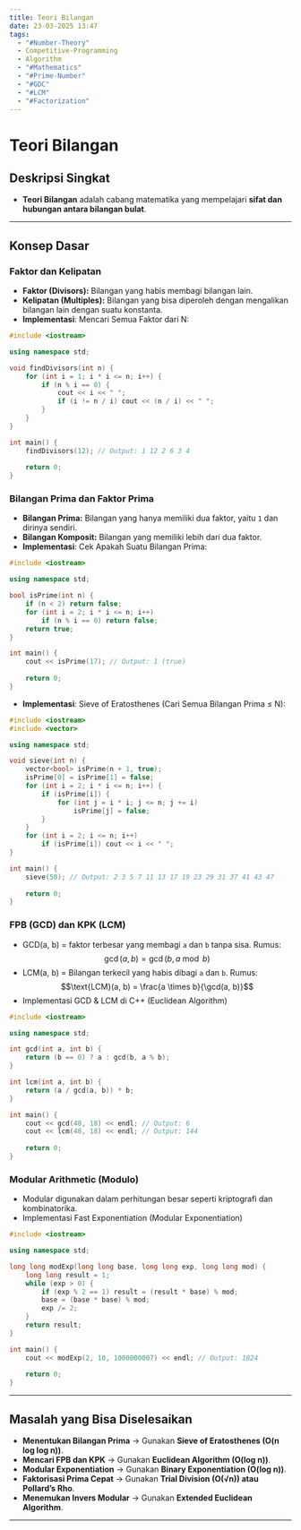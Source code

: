 ```yaml
---
title: Teori Bilangan
date: 23-03-2025 13:47
tags:
  - "#Number-Theory"
  - Competitive-Programming
  - Algorithm
  - "#Mathematics"
  - "#Prime-Number"
  - "#GDC"
  - "#LCM"
  - "#Factorization"
---
```

# Teori Bilangan

## Deskripsi Singkat  
- **Teori Bilangan** adalah cabang matematika yang mempelajari **sifat dan hubungan antara bilangan bulat**.

---

## Konsep Dasar
### Faktor dan Kelipatan
- **Faktor (Divisors):** Bilangan yang habis membagi bilangan lain.
- **Kelipatan (Multiples):** Bilangan yang bisa diperoleh dengan mengalikan bilangan lain dengan suatu konstanta.
-  **Implementasi**: Mencari Semua Faktor dari N:
```cpp
#include <iostream>

using namespace std;

void findDivisors(int n) {
    for (int i = 1; i * i <= n; i++) {
        if (n % i == 0) {
            cout << i << " ";
            if (i != n / i) cout << (n / i) << " ";
        }
    }
}

int main() {
    findDivisors(12); // Output: 1 12 2 6 3 4
    
    return 0;
}
```
### Bilangan Prima dan Faktor Prima
 - **Bilangan Prima:** Bilangan yang hanya memiliki dua faktor, yaitu `1` dan dirinya sendiri.
 - **Bilangan Komposit:** Bilangan yang memiliki lebih dari dua faktor.
 - **Implementasi**: Cek Apakah Suatu Bilangan Prima:
```cpp
#include <iostream>

using namespace std;

bool isPrime(int n) {
    if (n < 2) return false;
    for (int i = 2; i * i <= n; i++)
        if (n % i == 0) return false;
    return true;
}

int main() {
    cout << isPrime(17); // Output: 1 (true)
    
    return 0;
}
```
- **Implementasi**: Sieve of Eratosthenes (Cari Semua Bilangan Prima ≤ N):
```cpp
#include <iostream>
#include <vector>

using namespace std;

void sieve(int n) {
    vector<bool> isPrime(n + 1, true);
    isPrime[0] = isPrime[1] = false;
    for (int i = 2; i * i <= n; i++) {
        if (isPrime[i]) {
            for (int j = i * i; j <= n; j += i)
                isPrime[j] = false;
        }
    }
    for (int i = 2; i <= n; i++)
        if (isPrime[i]) cout << i << " ";
}

int main() {
    sieve(50); // Output: 2 3 5 7 11 13 17 19 23 29 31 37 41 43 47
    
    return 0;
}
```
### FPB (GCD) dan KPK (LCM)
- GCD(a, b) = faktor terbesar yang membagi `a` dan `b` tanpa sisa. Rumus:
$$\gcd(a, b) = \gcd(b, a \bmod b)$$
- LCM(a, b) = Bilangan terkecil yang habis dibagi `a` dan `b`. Rumus:
$$\text{LCM}(a, b) = \frac{a \times b}{\gcd(a, b)}$$
- Implementasi GCD & LCM di C++ (Euclidean Algorithm)
```cpp
#include <iostream>

using namespace std;

int gcd(int a, int b) {
    return (b == 0) ? a : gcd(b, a % b);
}

int lcm(int a, int b) {
    return (a / gcd(a, b)) * b;
}

int main() {
    cout << gcd(48, 18) << endl; // Output: 6
    cout << lcm(48, 18) << endl; // Output: 144
    
    return 0;
}
```
### Modular Arithmetic (Modulo)
- Modular digunakan dalam perhitungan besar seperti kriptografi dan kombinatorika.
- Implementasi Fast Exponentiation (Modular Exponentiation)
```cpp
#include <iostream>

using namespace std;

long long modExp(long long base, long long exp, long long mod) {
    long long result = 1;
    while (exp > 0) {
        if (exp % 2 == 1) result = (result * base) % mod;
        base = (base * base) % mod;
        exp /= 2;
    }
    return result;
}

int main() {
    cout << modExp(2, 10, 1000000007) << endl; // Output: 1024
    
    return 0;
}
```

---

## Masalah yang Bisa Diselesaikan
- **Menentukan Bilangan Prima** → Gunakan **Sieve of Eratosthenes (O(n log log n))**.
- **Mencari FPB dan KPK** → Gunakan **Euclidean Algorithm (O(log n))**.
- **Modular Exponentiation** → Gunakan **Binary Exponentiation (O(log n))**.
- **Faktorisasi Prima Cepat** → Gunakan **Trial Division (O(√n)) atau Pollard’s Rho**.
- **Menemukan Invers Modular** → Gunakan **Extended Euclidean Algorithm**.

---